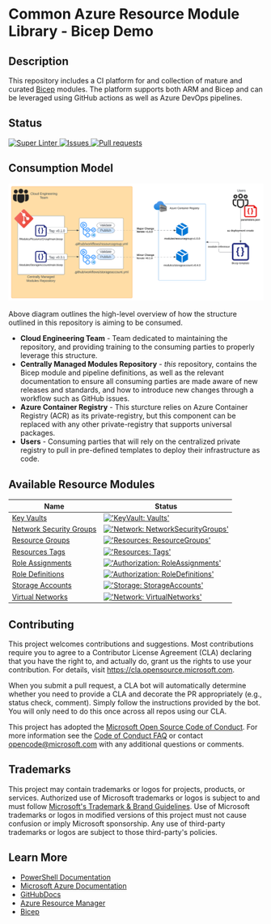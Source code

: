 # Common Azure Resource Module Library - Bicep Demo

## Description

This repository includes a CI platform for and collection of mature and curated [Bicep][Bicep]  modules.
The platform supports both ARM and Bicep and can be leveraged using GitHub actions as well as Azure DevOps pipelines.

## Status

<a href="https://github.com/JinLee794/BicepModulesDemo/actions/workflows/linter.yml">
  <img alt="Super Linter" src="https://github.com/JinLee794/BicepModulesDemo/actions/workflows/linter.yml/badge.svg" />
</a>
<a href="https://github.com/JinLee794/BicepModulesDemo/issues">
  <img alt="Issues" src="https://img.shields.io/github/issues/JinLee794/ResourceModules?color=0088ff" />
</a>
<a href="https://github.com/JinLee794/BicepModulesDemo/pulls">
  <img alt="Pull requests" src="https://img.shields.io/github/issues-pr/JinLee794/ResourceModules?color=0088ff" />
</a>

## Consumption Model
![ArchOverview](docs/media/GH_Actions_Bicep_Flow.svg "Consumption Model")

Above diagram outlines the high-level overview of how the structure outlined in this repository is aiming to be consumed.

* **Cloud Engineering Team** - Team dedicated to maintaining the repository, and providing training to the consuming parties to properly leverage this structure. 
* **Centrally Managed Modules Repository** - *this* repository, contains the Bicep module and pipeline definitions, as well as the relevant documentation to ensure all consuming parties are made aware of new releases and standards, and how to introduce new changes through a workflow such as GitHub issues. 
* **Azure Container Registry** - This sturcture relies on Azure Container Registry (ACR) as its private-registry, but this component can be replaced with any other private-registry that supports universal packages.
* **Users** - Consuming parties that will rely on the centralized private registry to pull in pre-defined templates to deploy their infrastructure as code.


## Available Resource Modules

| Name | Status |
| - | - |
| [Key Vaults](https://github.com/JinLee794/BicepModulesDemo/tree/main/arm/Microsoft.KeyVault/vaults) | [!['KeyVault: Vaults'](https://github.com/JinLee794/BicepModulesDemo/actions/workflows/ms.keyvault.vaults.yml/badge.svg)](https://github.com/JinLee794/BicepModulesDemo/actions/workflows/ms.keyvault.vaults.yml) |
| [Network Security Groups](https://github.com/JinLee794/BicepModulesDemo/tree/main/arm/Microsoft.Network/networkSecurityGroups) | [!['Network: NetworkSecurityGroups'](https://github.com/JinLee794/BicepModulesDemo/actions/workflows/ms.network.networksecuritygroups.yml/badge.svg)](https://github.com/JinLee794/BicepModulesDemo/actions/workflows/ms.network.networksecuritygroups.yml) |
| [Resource Groups](https://github.com/JinLee794/BicepModulesDemo/tree/main/arm/Microsoft.Resources/resourceGroups) | [!['Resources: ResourceGroups'](https://github.com/JinLee794/BicepModulesDemo/actions/workflows/ms.resources.resourcegroups.yml/badge.svg)](https://github.com/JinLee794/BicepModulesDemo/actions/workflows/ms.resources.resourcegroups.yml) |
| [Resources Tags](https://github.com/JinLee794/BicepModulesDemo/tree/main/arm/Microsoft.Resources/tags) | [!['Resources: Tags'](https://github.com/JinLee794/BicepModulesDemo/actions/workflows/ms.resources.tags.yml/badge.svg)](https://github.com/JinLee794/BicepModulesDemo/actions/workflows/ms.resources.tags.yml) |
| [Role Assignments](https://github.com/JinLee794/BicepModulesDemo/tree/main/arm/Microsoft.Authorization/roleAssignments) | [!['Authorization: RoleAssignments'](https://github.com/JinLee794/BicepModulesDemo/actions/workflows/ms.authorization.roleassignments.yml/badge.svg)](https://github.com/JinLee794/BicepModulesDemo/actions/workflows/ms.authorization.roleassignments.yml) |
| [Role Definitions](https://github.com/JinLee794/BicepModulesDemo/tree/main/arm/Microsoft.Authorization/roleDefinitions) | [!['Authorization: RoleDefinitions'](https://github.com/JinLee794/BicepModulesDemo/actions/workflows/ms.authorization.roledefinitions.yml/badge.svg)](https://github.com/JinLee794/BicepModulesDemo/actions/workflows/ms.authorization.roledefinitions.yml) |
| [Storage Accounts](https://github.com/JinLee794/BicepModulesDemo/tree/main/arm/Microsoft.Storage/storageAccounts) | [!['Storage: StorageAccounts'](https://github.com/JinLee794/BicepModulesDemo/actions/workflows/ms.storage.storageaccounts.yml/badge.svg)](https://github.com/JinLee794/BicepModulesDemo/actions/workflows/ms.storage.storageaccounts.yml) |
| [Virtual Networks](https://github.com/JinLee794/BicepModulesDemo/tree/main/arm/Microsoft.Network/virtualNetworks) | [!['Network: VirtualNetworks'](https://github.com/JinLee794/BicepModulesDemo/actions/workflows/ms.network.virtualnetworks.yml/badge.svg)](https://github.com/JinLee794/BicepModulesDemo/actions/workflows/ms.network.virtualnetworks.yml) |


## Contributing

This project welcomes contributions and suggestions.  Most contributions require you to agree to a Contributor License Agreement (CLA) declaring that you have the right to, and actually do, grant us the rights to use your contribution. For details, visit <https://cla.opensource.microsoft.com>.

When you submit a pull request, a CLA bot will automatically determine whether you need to provide a CLA and decorate the PR appropriately (e.g., status check, comment). Simply follow the instructions provided by the bot. You will only need to do this once across all repos using our CLA.

This project has adopted the [Microsoft Open Source Code of Conduct](https://opensource.microsoft.com/codeofconduct/).
For more information see the [Code of Conduct FAQ](https://opensource.microsoft.com/codeofconduct/faq/) or contact [opencode@microsoft.com](mailto:opencode@microsoft.com) with any additional questions or comments.

## Trademarks

This project may contain trademarks or logos for projects, products, or services. Authorized use of Microsoft trademarks or logos is subject to and must follow
[Microsoft's Trademark & Brand Guidelines](https://www.microsoft.com/en-us/legal/intellectualproperty/trademarks/usage/general).
Use of Microsoft trademarks or logos in modified versions of this project must not cause confusion or imply Microsoft sponsorship.
Any use of third-party trademarks or logos are subject to those third-party's policies.

## Learn More

* [PowerShell Documentation][PowerShellDocs]
* [Microsoft Azure Documentation][MicrosoftAzureDocs]
* [GitHubDocs][GitHubDocs]
* [Azure Resource Manager][AzureResourceManager]
* [Bicep][Bicep]

<!-- References -->

<!-- Local -->
[Wiki]: <https://github.com/JinLee794/Modules/wiki>
[ProjectSetup]: <https://docs.github.com/en/communities/setting-up-your-project-for-healthy-contributions>
[GitHubDocs]: <https://docs.github.com/>
[AzureDevOpsDocs]: <https://docs.microsoft.com/en-us/JinLee794/devops/?view=azure-devops>
[GitHubIssues]: <https://github.com/JinLee794/Modules/issues>
[Contributing]: CONTRIBUTING.md
[AzureIcon]: docs/media/MicrosoftAzure-32px.png
[PowershellIcon]: docs/media/MicrosoftPowerShellCore-32px.png
[BashIcon]: docs/media/Bash_Logo_black_and_white_icon_only-32px.svg.png
[ArchOviewview]: docs/media/GH_Actions_Bicep_Flow.png

<!-- External -->
[Bicep]: <https://github.com/Azure/bicep>
[Az]: <https://img.shields.io/powershellgallery/v/Az.svg?style=flat-square&label=Az>
[AzGallery]: <https://www.powershellgallery.com/packages/Az/>
[PowerShellCore]: <https://github.com/PowerShell/PowerShell/releases/latest>
[InstallAzPs]: <https://docs.microsoft.com/en-us/powershell/Azure/install-az-ps>
[AzureResourceManager]: <https://docs.microsoft.com/en-us/Azure/azure-resource-manager/management/overview>
[TemplateSpecs]: <https://docs.microsoft.com/en-us/Azure/azure-resource-manager/templates/template-specs>

[ESLZ]: <https://github.com/Azure/Enterprise-Scale>
[AzureSecurityBenchmark]: <https://docs.microsoft.com/en-us/Azure/cloud-adoption-framework/ready/enterprise-scale/security-governance-and-compliance#azure-security-benchmark>
[ESLZWorkloadTemplatesLibrary]: <https://github.com/Azure/Enterprise-Scale/tree/main/workloads>

<!-- Docs -->
[MicrosoftAzureDocs]: <https://docs.microsoft.com/en-us/Azure/>
[PowerShellDocs]: <https://docs.microsoft.com/en-us/powershell/>

